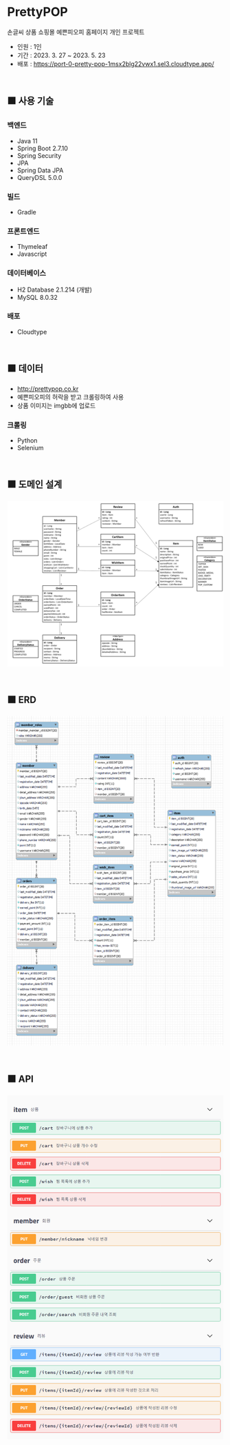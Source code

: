 # PrettyPOP

손글씨 상품 쇼핑몰 예쁜피오피 홈페이지 개인 프로젝트

-   인원 : 1인
-   기간 : 2023. 3. 27 ~ 2023. 5. 23
-   배포 : https://port-0-pretty-pop-1msx2blg22vwx1.sel3.cloudtype.app/

<br>

## ⬛ 사용 기술

### **백엔드**

-   Java 11
-   Spring Boot 2.7.10
-   Spring Security
-   JPA
-   Spring Data JPA
-   QueryDSL 5.0.0

### **빌드**

-   Gradle

### **프론트엔드**

-   Thymeleaf
-   Javascript

### **데이터베이스**

-   H2 Database 2.1.214 (개발)
-   MySQL 8.0.32

### **배포**

-   Cloudtype

<br>

## ⬛ 데이터

-   http://prettypop.co.kr
-   예쁜피오피의 허락을 받고 크롤링하여 사용
-   상품 이미지는 imgbb에 업로드

### **크롤링**

-   Python
-   Selenium

<br>

## ⬛ 도메인 설계

![ENTITY](docs/ENTITY.png)

<br>

## ⬛ ERD

![ERD](docs/ERD.png)

<br>

## ⬛ API

![API](docs/API.png)

<br>
